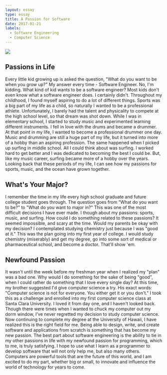 ```yaml
---
layout: essay
type: essay
title: A Passion for Software
date: 2017-01-21
labels:
  - Software Engineering
  - Computer Science
---
```


<img class="ui image" src="../images/passion.jpg">

## Passions in Life

Every little kid growing up is asked the question, "What do you want to be when you grow up?" My answer every time - Software Engineer. No, I'm kidding. What kind of kid wants to be a software engineer? Most kids don't even know what a software engineer does. I certainly didn't. Throughout my childhood, I found myself aspiring to do a lot of different things. Sports was a big part of my life as a child, so naturally I wanted to be a professional athlete. Unfortunately, I barely had the talent and physicality to compete at the high school level, so that dream was shot down. While I was in elementary school, I started to study music and experimented learning different instruments. I fell in love with the drums and became a drummer. At that point in my life, I wanted to become a professional drummer one day. Music and drumming are still a huge part of my life, but it turned into more of a hobby than an aspiring profession. The same happened when I picked up surfing in middle school. All I could think about was surfing. I worked hard to get better and I was dedicated to becoming the best I could be. But, like my music career, surfing became more of a hobby over the years. Looking back that these periods of my life, I can see how my passions for sports, music, and the ocean have grown together.

## What's Your Major?

I remember the time in my life every high school graduate and future college student goes through. The question goes from "What do you want to be?" to "What do you want to major in?" This was one of the most difficult decisions I have ever made. I though about my passions: sports, music, and surfing. How could I do something related to these passions? It seemed impossible, and scary at the time. Would my parents be okay with my decision? I contemplated studying chemistry just because I was "good at it." This was the plan going into my first year of college. I would study chemistry (miserably) and get my degree, go into some sort of medical or pharmaceutical school, and become a doctor. That'll show 'em.

## Newfound Passion

It wasn't until the week before my freshman year when I realized my "plan" was a bad one. Why would I do something for the sake of being "good", when I could rather do something that I love every single day? At this time, my brother suggested I'd give computer science a try. His exact words: "Computer science is not for everyone. You either get it or you don't." I took this as a challenge and enrolled into my first computer science class at Santa Clara University. I loved it from day one, and I haven't looked back. Though there were times when I wanted to chuck my computer out my dorm window, I've never regretted my decision to study computer science. Now continuing to complete my degree at the University of Hawaii, I have realized this is the right field for me. Being able to design, write, and create software and applications from scratch is something that has become my new passion. The best part about software engineering is the ability to tie in my other passions in life with my newfound passion for programming, which to me, is truly satisfying. I hope to use what I learn as a programmer to develop software that will not only help me, but also many others. Computers are powerful tools that are the future of this world, and I am excited to do my part, whether big or small, to innovate and influence the world of technology for years to come.

